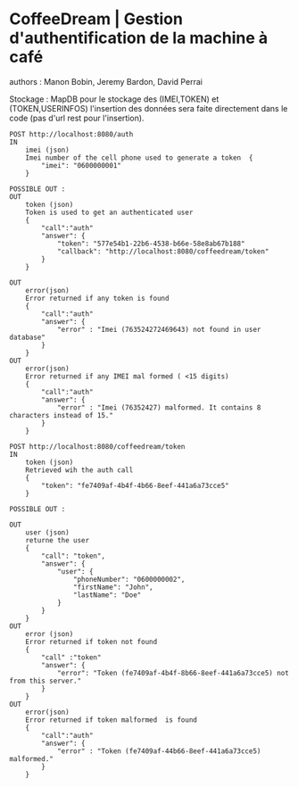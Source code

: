 # CoffeeDream | Gestion d'authentification de la machine à café
authors : Manon Bobin, Jeremy Bardon, David Perrai  

Stockage : MapDB pour le stockage des (IMEI,TOKEN) et (TOKEN,USERINFOS)
l'insertion des données sera faite directement dans le code (pas d'url rest pour l'insertion).

```
POST http://localhost:8080/auth
IN
	imei (json)
	Imei number of the cell phone used to generate a token	{
		"imei": "0600000001"
	}
	
POSSIBLE OUT :
OUT
	token (json)
	Token is used to get an authenticated user
	{
		"call":"auth"
		"answer": {
			"token": "577e54b1-22b6-4538-b66e-58e8ab67b188"
			"callback": "http://localhost:8080/coffeedream/token"
		}
	}

OUT	
	error(json)
	Error returned if any token is found
	{
		"call":"auth"
		"answer": {
			"error" : "Imei (763524272469643) not found in user database"
		}	
	}
OUT	
	error(json)
	Error returned if any IMEI mal formed ( <15 digits)
	{
		"call":"auth"
		"answer": {
			"error" : "Imei (76352427) malformed. It contains 8 characters instead of 15."
		}	
	}

```	

```
POST http://localhost:8080/coffeedream/token
IN
	token (json)
	Retrieved wih the auth call
	{
		"token": "fe7409af-4b4f-4b66-8eef-441a6a73cce5"
	}
	
POSSIBLE OUT :

OUT
	user (json)
	returne the user
	{
    	"call": "token",
    	"answer": {
        	"user": {
            	"phoneNumber": "0600000002",
            	"firstName": "John",
            	"lastName": "Doe"
        	}
    	}
	}
OUT	
	error (json)
	Error returned if token not found
	{
		"call" :"token"
		"answer": {
			"error": "Token (fe7409af-4b4f-8b66-8eef-441a6a73cce5) not from this server."
		}
	}
OUT	
	error(json)
	Error returned if token malformed  is found
	{
		"call":"auth"
		"answer": {
			"error" : "Token (fe7409af-44b66-8eef-441a6a73cce5) malformed."
		}	
	}
		
```
